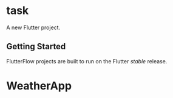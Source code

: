 # task

A new Flutter project.

## Getting Started

FlutterFlow projects are built to run on the Flutter _stable_ release.
# WeatherApp
